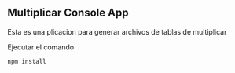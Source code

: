 ## Multiplicar Console App

Esta es una plicacion para generar
archivos de tablas de multiplicar

Ejecutar el comando

```
npm install
```